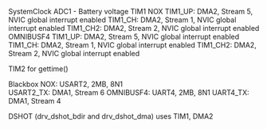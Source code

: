 SystemClock
ADC1                - Battery voltage
TIM1
    NOX
        TIM1_UP:    DMA2, Stream 5, NVIC global interrupt enabled
        TIM1_CH:    DMA2, Stream 1, NVIC global interrupt enabled
        TIM1_CH2:   DMA2, Stream 2, NVIC global interrupt enabled
    OMNIBUSF4
        TIM1_UP:    DMA2, Stream 5, NVIC global interrupt enabled
        TIM1_CH:    DMA2, Stream 1, NVIC global interrupt enabled
        TIM1_CH2:   DMA2, Stream 2, NVIC global interrupt enabled

TIM2 for gettime()

Blackbox
    NOX:        USART2, 2MB, 8N1  
        USART2_TX: DMA1, Stream 6
    OMNIBUSF4:  UART4, 2MB, 8N1
        UART4_TX: DMA1, Stream 4

DSHOT (drv_dshot_bdir and drv_dshot_dma) uses TIM1, DMA2